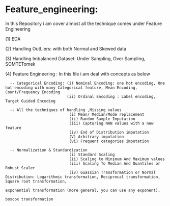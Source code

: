 # Feature_engineering:
In this Repository i am cover almost all the technique comes under Feature Engineering

  (1) EDA
  
  (2) Handling OutLiers: with both Normal and Skewed data 
  
  (3) Handling Imbalanced Dataset: Under Sampling, Over Sampling, SOMTETomek
    
  (4) Feature Engineering : In this file i am deal with concepts as below
  
      -- Categorical Encoding: (i) Nominal Encoding: one hot encoding, One hot encoding with many Categorical feature, Mean Encoding, Count/Frequency Encoding
                               (ii) Ordinal Encoding : Label encoding, Target Guided Encoding
      
      -- All the techniques of handling ,Missing values
                                (i) Mean/ Median/Mode replacement
                                (ii) Random Sample Imputation
                                (iii) Capturing NAN values with a new feature
                                (iv) End of Distribution imputation
                                (V) Arbitrary imputation
                                (vi) Frequent categories imputation
                                
      -- Normalization & Standardization 
                                (i) Standard Scaling
                                (ii) Scaling to Minimum And Maximum values
                                (iii) Scaling To Median And Quantiles or Robust Scaler
                                (iv) Guassian Transformation or Normal Distribution: Logarithmic transformation, Reciprocal transformation, Square root transformation,
                                                                                     exponential transformation (more general, you can use any exponent),
                                                                                     boxcox transformation
